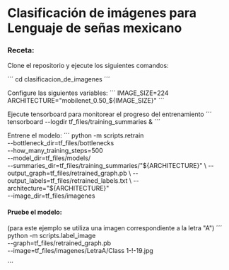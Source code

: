 # Clasificación de imágenes para Lenguaje de señas mexicano

### Receta:

Clone el repositorio y ejecute los siguientes comandos:

´´´
cd clasificacion_de_imagenes
´´´

Configure las siguientes variables:
´´´
IMAGE_SIZE=224
ARCHITECTURE="mobilenet_0.50_${IMAGE_SIZE}"
´´´

Ejecute tensorboard para monitorear el progreso del entrenamiento
´´´
tensorboard --logdir tf_files/training_summaries &
´´´

Entrene el modelo:
´´´
python -m scripts.retrain \
  --bottleneck_dir=tf_files/bottlenecks \
  --how_many_training_steps=500 \
  --model_dir=tf_files/models/ \
  --summaries_dir=tf_files/training_summaries/"${ARCHITECTURE}" \
  --output_graph=tf_files/retrained_graph.pb \
  --output_labels=tf_files/retrained_labels.txt \
  --architecture="${ARCHITECTURE}" \
  --image_dir=tf_files/imagenes

#### Pruebe el modelo: 
(para este ejemplo se utiliza una imagen correspondiente a la letra "A")
´´´
python -m scripts.label_image \
    --graph=tf_files/retrained_graph.pb  \
    --image=tf_files/imagenes/LetraA/Class 1-!-19.jpg
   
 ´´´
